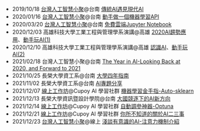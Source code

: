 
- 2019/10/18 [台灣人工智慧小聚](https://medium.com/ai-academy-taiwan/當傳統ai遇見現代ai-ac51d6814918)@台南 [傳統AI遇見現代AI](https://github.com/andy6804tw/speach-archive/blob/main/2019/20191018-當傳統AI遇見現代AI/20191018-當傳統AI遇見現代AI.pdf)
- 2020/01/16 [台灣人工智慧小聚](https://www.facebook.com/groups/taiwan.ai.meetup/permalink/2443862985925219/)@台南 [動手做一個機器學習API](https://github.com/andy6804tw/speach-archive/blob/main/2020/20200116-動手做一個機器學習API/20200116-動手做一個機器學習API.pdf)
- 2020/03/20 [台灣人工智慧小聚](https://www.facebook.com/aiacademy.tw/photos/g.1651582658486593/2320758821359215)@台南 [免費雲端Jupyter Notebook](https://github.com/andy6804tw/speach-archive/blob/main/2020/20200320-%E5%85%8D%E8%B2%BB%E9%9B%B2%E7%AB%AFJupyter%20Notebook/20200320-%E5%85%8D%E8%B2%BB%E9%9B%B2%E7%AB%AFJupyter%20Notebook.pdf)
- 2020/12/03 高雄科技大學工業工程與管理學系演講@高雄 [2020AI趨勢應用](https://github.com/andy6804tw/speach-archive/blob/main/2020/20201203-高雄科技大學工業工程與管理學系演講/2020AI趨勢應用.pdf)、[動手玩AI(1)](https://github.com/andy6804tw/speach-archive/blob/main/2020/20201203-高雄科技大學工業工程與管理學系演講/動手玩AI(1).pdf)
- 2020/12/10 高雄科技大學工業工程與管理學系演講@高雄 [認識AI](https://github.com/andy6804tw/speach-archive/blob/main/2020/20201210-高雄科技大學工業工程與管理學系演講/認識AI.pdf)、[動手玩AI(2)](https://github.com/andy6804tw/speach-archive/blob/main/2020/20201210-高雄科技大學工業工程與管理學系演講/動手玩AI(2).pdf)
- 2021/02/18 台灣人工智慧小聚@台南 [The Year in AI-Looking Back at 2020, and Forward to 2021](https://github.com/andy6804tw/speach-archive/blob/main/2021/20210218-The%20Year%20in%20AI-Looking%20Back%20at%202020%2C%20and%20Forward%20to%202021/The%20Year%20in%20AI-Looking%20Back%20at%202020%2C%20and%20Forward%20to%202021.pdf)
- 2021/10/25 長榮大學資工系@台南 [大學四年指南](https://github.com/andy6804tw/speach-archive/blob/main/2021/20211025-大學四年指南/大學四年指南.pdf)
- 2021/11/02 長榮大學資工系@台南 [AI專題分享](https://github.com/andy6804tw/speach-archive/blob/main/2021/20211102-AI專題分享/AI專題分享.pdf)
- 2021/12/07 [線上工作坊](https://www.cupoy.com/event-content/0000017D4AD11FBB000000036375706F795F72656C6561736553747564794576656E74)@Cupoy AI 學習社群 [機器學習金手指-Auto-sklearn](https://github.com/andy6804tw/speach-archive/blob/main/2021/20211207-機器學習金手指-Auto-sklearn/機器學習金手指-Auto-sklearn.pdf)
- 2021/12/13 長榮大學資訊暨設計學院@台南 [大國競逐下的AI新方向](https://github.com/andy6804tw/speach-archive/blob/main/2021/20211213-長榮演講/長榮演講.pdf)
- 2021/12/14 [線上工作坊](https://www.cupoy.com/event-content/0000017D4AD11FBB000000036375706F795F72656C6561736553747564794576656E74)@Cupoy AI 學習社群 [自動調參神器-Optuna](https://github.com/andy6804tw/speach-archive/blob/main/2021/20211214-自動調參神器-Optuna/自動調參神器-Optuna.pdf)
- 2021/12/21 [線上工作坊](https://www.cupoy.com/event-content/0000017D4AD11FBB000000036375706F795F72656C6561736553747564794576656E74)@Cupoy AI 學習社群 [你所不知道的關於AI二三事](https://github.com/andy6804tw/speach-archive/blob/main/2021/20211221-你所不知道的關於AI二三事/你所不知道的關於AI二三事.pdf)
- 2021/12/23 [台灣人工智慧小聚](https://medium.com/@andy6804tw/淺談有意識的-ai-注意力機制介紹-59ec5b825b3e)@線上 [淺談有意識的AI-注意力機制介紹](https://github.com/andy6804tw/speach-archive/blob/main/2021/20211223-淺談有意識的AI-注意力機制介紹/淺談有意識的AI-注意力機制介紹.pdf)